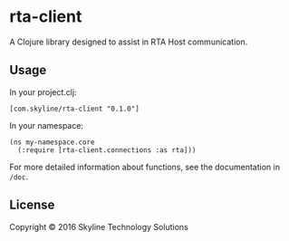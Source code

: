 # rta-client

A Clojure library designed to assist in RTA Host communication.

## Usage

In your project.clj:

```
[com.skyline/rta-client "0.1.0"]
```

In your namespace:
```
(ns my-namespace.core
  (:require [rta-client.connections :as rta]))
```

For more detailed information about functions, see the documentation in `/doc`.

## License

Copyright © 2016 Skyline Technology Solutions
